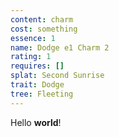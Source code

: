 ```yaml
---
content: charm
cost: something
essence: 1
name: Dodge e1 Charm 2
rating: 1
requires: []
splat: Second Sunrise
trait: Dodge
tree: Fleeting
---
```


Hello **world**!
